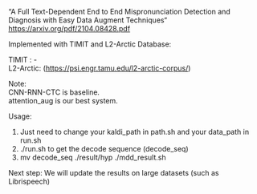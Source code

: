 “A Full Text-Dependent End to End Mispronunciation Detection and Diagnosis with Easy Data Augment Techniques“
https://arxiv.org/pdf/2104.08428.pdf

Implemented with TIMIT and L2-Arctic Database:

TIMIT :  -  
L2-Arctic: (https://psi.engr.tamu.edu/l2-arctic-corpus/)

Note:  
CNN-RNN-CTC is baseline.  
attention_aug is our best system.

Usage: 
1. Just need to change your kaldi_path in path.sh and your data_path in run.sh
2. ./run.sh  to get the decode sequence (decode_seq)
3. mv decode_seq ./result/hyp
   ./mdd_result.sh


Next step:
We will update the results on large datasets (such as Librispeech)
